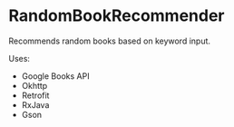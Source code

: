 # RandomBookRecommender
Recommends random books based on keyword input.

Uses:
- Google Books API
- Okhttp
- Retrofit
- RxJava
- Gson
